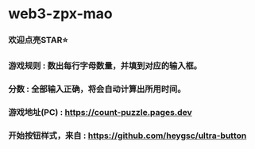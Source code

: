 # web3-zpx-mao

### 欢迎点亮STAR⭐

### 游戏规则 : 数出每行字母数量，并填到对应的输入框。

### 分数 : 全部输入正确，将会自动计算出所用时间。

### 游戏地址(PC) : https://count-puzzle.pages.dev

### 开始按钮样式，来自 :  https://github.com/heygsc/ultra-button
